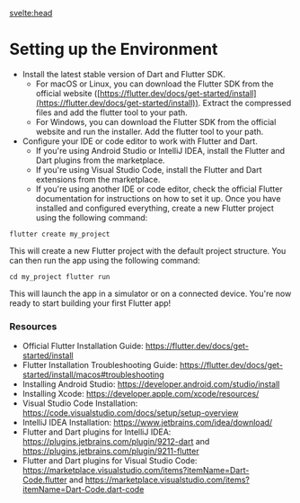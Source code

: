 <svelte:head>
<title>Day 1: Setting up the Environment</title>
</svelte:head>

# Setting up the Environment

-   Install the latest stable version of Dart and Flutter SDK.
    -   For macOS or Linux, you can download the Flutter SDK from the official website ([https://flutter.dev/docs/get-started/install](https://flutter.dev/docs/get-started/install)). Extract the compressed files and add the flutter tool to your path.
    -   For Windows, you can download the Flutter SDK from the official website and run the installer. Add the flutter tool to your path.
-   Configure your IDE or code editor to work with Flutter and Dart.
    -   If you're using Android Studio or IntelliJ IDEA, install the Flutter and Dart plugins from the marketplace.
    -   If you're using Visual Studio Code, install the Flutter and Dart extensions from the marketplace.
    -   If you're using another IDE or code editor, check the official Flutter documentation for instructions on how to set it up.
Once you have installed and configured everything, create a new Flutter project using the following command:

`flutter create my_project`

This will create a new Flutter project with the default project structure. You can then run the app using the following command:

`cd my_project flutter run`

This will launch the app in a simulator or on a connected device. You're now ready to start building your first Flutter app!

### Resources

- Official Flutter Installation Guide: https://flutter.dev/docs/get-started/install
- Flutter Installation Troubleshooting Guide: https://flutter.dev/docs/get-started/install/macos#troubleshooting
- Installing Android Studio: https://developer.android.com/studio/install
- Installing Xcode: https://developer.apple.com/xcode/resources/
- Visual Studio Code Installation: https://code.visualstudio.com/docs/setup/setup-overview
- IntelliJ IDEA Installation: https://www.jetbrains.com/idea/download/
- Flutter and Dart plugins for IntelliJ IDEA: https://plugins.jetbrains.com/plugin/9212-dart and https://plugins.jetbrains.com/plugin/9211-flutter
- Flutter and Dart plugins for Visual Studio Code: https://marketplace.visualstudio.com/items?itemName=Dart-Code.flutter and https://marketplace.visualstudio.com/items?itemName=Dart-Code.dart-code
